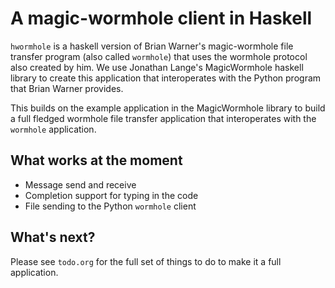 # A magic-wormhole client in Haskell

`hwormhole` is a haskell version of Brian Warner's magic-wormhole file
transfer program (also called `wormhole`) that uses the wormhole protocol
also created by him. We use Jonathan Lange's MagicWormhole haskell library
to create this application that interoperates with the Python program that
Brian Warner provides.

This builds on the example application in the MagicWormhole library to
build a full fledged wormhole file transfer application that interoperates
with the `wormhole` application.

## What works at the moment

- Message send and receive
- Completion support for typing in the code
- File sending to the Python `wormhole` client

## What's next?

Please see `todo.org` for the full set of things to do to make it a full
application.
